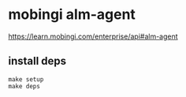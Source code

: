 # mobingi alm-agent

https://learn.mobingi.com/enterprise/api#alm-agent


## install deps

```
make setup
make deps
```
